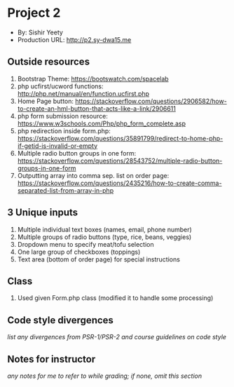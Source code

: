 # Project 2
+ By: Sishir Yeety
+ Production URL: <http://p2.sy-dwa15.me>

## Outside resources

1. Bootstrap Theme: <https://bootswatch.com/spacelab>
2. php ucfirst/ucword functions: <http://php.net/manual/en/function.ucfirst.php>
3. Home Page button: <https://stackoverflow.com/questions/2906582/how-to-create-an-hml-button-that-acts-like-a-link/2906611>
4. php form submission resource: <https://www.w3schools.com/Php/php_form_complete.asp>
5. php redirection inside form.php: <https://stackoverflow.com/questions/35891799/redirect-to-home-php-if-getid-is-invalid-or-empty>
6. Multiple radio button groups in one form: <https://stackoverflow.com/questions/28543752/multiple-radio-button-groups-in-one-form>
7. Outputting array into comma sep. list on order page: <https://stackoverflow.com/questions/2435216/how-to-create-comma-separated-list-from-array-in-php>

## 3 Unique inputs

1. Multiple individual text boxes (names, email, phone number)
2. Multiple groups of radio buttons (type, rice, beans, veggies)
3. Dropdown menu to specify meat/tofu selection
4. One large group of checkboxes (toppings)
5. Text area (bottom of order page) for special instructions

## Class

1. Used given Form.php class (modified it to handle some processing)

## Code style divergences
*list any divergences from PSR-1/PSR-2 and course guidelines on code style*

## Notes for instructor
*any notes for me to refer to while grading; if none, omit this section*
